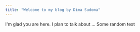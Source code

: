 ```yaml
---
title: "Welcome to my blog by Dima Sudoma"
---
```


I'm glad you are here. I plan to talk about ...
Some random text
